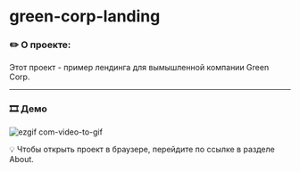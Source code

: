 # green-corp-landing
### :pencil2:  О проекте:
<p>Этот проект - пример лендинга для вымышленной компании Green Corp.</p>

---
### :film_strip:  Демо
![ezgif com-video-to-gif](https://user-images.githubusercontent.com/111277973/229726155-3ad5cfbd-3f4c-4af7-bc76-304be4fb7058.gif)

:bulb: Чтобы открыть проект в браузере, перейдите по ссылке в разделе About. 
